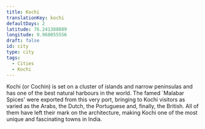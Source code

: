 ```yaml
---
title: Kochi
translationKey: kochi
defaultDays: 2
latitude: 76.241388889
longitude: 9.968055556
draft: false
id: city
type: city
tags:
  - Cities
  - Kochi
---
```

Kochi (or Cochin) is set on a cluster of islands and narrow peninsulas and has one of the best natural harbours in the world. The famed `Malabar Spices' were exported from this very port, bringing to Kochi visitors as varied as the Arabs, the Dutch, the Portuguese and, finally, the British. All of them have left their mark on the architecture, making Kochi one of the most unique and fascinating towns in India.